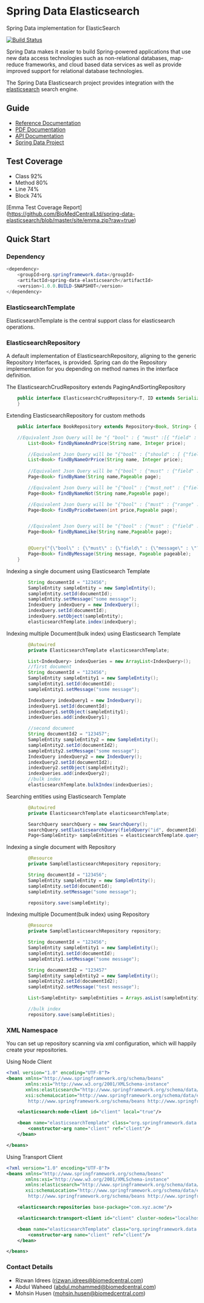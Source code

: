 Spring Data Elasticsearch
========================= 

Spring Data implementation for ElasticSearch

[![Build Status](https://secure.travis-ci.org/BioMedCentralLtd/spring-data-elasticsearch.png)](http://travis-ci.org/BioMedCentralLtd/spring-data-elasticsearch)

Spring Data makes it easier to build Spring-powered applications that use new data access technologies such as non-relational databases, map-reduce frameworks, and cloud based data services as well as provide improved support for relational database technologies.

The Spring Data Elasticsearch project provides integration with the [elasticsearch](http://www.elasticsearch.org/) search engine.

Guide
------------

* [Reference Documentation](https://github.com/BioMedCentralLtd/spring-data-elasticsearch/blob/master/site/reference.zip?raw=true)
* [PDF Documentation](https://github.com/BioMedCentralLtd/spring-data-elasticsearch/blob/master/site/reference/pdf/spring-data-elasticsearch-reference.pdf?raw=true)
* [API Documentation](https://github.com/BioMedCentralLtd/spring-data-elasticsearch/blob/master/site/apidocs.zip?raw=true)
* [Spring Data Project](http://www.springsource.org/spring-data)


Test Coverage
-------------
* Class 92%
* Method 80%
* Line 74%
* Block 74%

[Emma Test Coverage Report] (https://github.com/BioMedCentralLtd/spring-data-elasticsearch/blob/master/site/emma.zip?raw=true)

Quick Start
-----------
### Dependency
```java
<dependency>
    <groupId>org.springframework.data</groupId>
    <artifactId>spring-data-elasticsearch</artifactId>
    <version>1.0.0.BUILD-SNAPSHOT</version>
</dependency> 
```

### ElasticsearchTemplate
ElasticsearchTemplate is the central support class for elasticsearch operations.


### ElasticsearchRepository
A default implementation of ElasticsearchRepository, aligning to the generic Repository Interfaces, is provided. Spring can do the Repository implementation for you depending on method names in the interface definition.

The ElasticsearchCrudRepository extends PagingAndSortingRepository

```java
    public interface ElasticsearchCrudRepository<T, ID extends Serializable> extends ElasticsearchRepository<T, ID>, PagingAndSortingRepository<T, ID> {
    }
```

Extending ElasticsearchRepository for custom methods

```java
    public interface BookRepository extends Repository<Book, String> {

	//Equivalent Json Query will be "{ "bool" : { "must" :[{ "field" : {"name" : "?"} },{ "field" : {"price" : "?"} }]} }"
        List<Book> findByNameAndPrice(String name, Integer price);

        //Equivalent Json Query will be "{"bool" : {"should" : [ {"field" : "name" : "?"}}, {"field" : {"price" : "?"}} ]}}"
        List<Book> findByNameOrPrice(String name, Integer price);
        
        //Equivalent Json Query will be "{"bool" : {"must" : {"field" : {"name" : "?"}}}}"
        Page<Book> findByName(String name,Pageable page);

        //Equivalent Json Query will be "{"bool" : {"must_not" : {"field" : {"name" : "?"}}}}"
        Page<Book> findByNameNot(String name,Pageable page);

        //Equivalent Json Query will be "{"bool" : {"must" : {"range" : {"price" : {"from" : ?,"to" : ?,"include_lower" : true,"include_upper" : true}}}}}"
        Page<Book> findByPriceBetween(int price,Pageable page);


        //Equivalent Json Query will be "{"bool" : {"must" : {"field" : {"name" : {"query" : "?*","analyze_wildcard" : true}}}}"
        Page<Book> findByNameLike(String name,Pageable page);


        @Query("{\"bool\" : {\"must\" : {\"field\" : {\"message\" : \"?0\"}}}}")
        Page<Book> findByMessage(String message, Pageable pageable);
    }
```

Indexing a single document using Elasticsearch Template

```java
        String documentId = "123456";
        SampleEntity sampleEntity = new SampleEntity();
        sampleEntity.setId(documentId);
        sampleEntity.setMessage("some message");
        IndexQuery indexQuery = new IndexQuery();
        indexQuery.setId(documentId);
        indexQuery.setObject(sampleEntity);
        elasticsearchTemplate.index(indexQuery);
```

Indexing multiple Document(bulk index) using Elasticsearch Template

```java
        @Autowired
        private ElasticsearchTemplate elasticsearchTemplate;

        List<IndexQuery> indexQueries = new ArrayList<IndexQuery>();
        //first document
        String documentId = "123456";
        SampleEntity sampleEntity1 = new SampleEntity();
        sampleEntity1.setId(documentId);
        sampleEntity1.setMessage("some message");

        IndexQuery indexQuery1 = new IndexQuery();
        indexQuery1.setId(documentId);
        indexQuery1.setObject(sampleEntity1);
        indexQueries.add(indexQuery1);

        //second document
        String documentId2 = "123457";
        SampleEntity sampleEntity2 = new SampleEntity();
        sampleEntity2.setId(documentId2);
        sampleEntity2.setMessage("some message");
        IndexQuery indexQuery2 = new IndexQuery();
        indexQuery2.setId(documentId2);
        indexQuery2.setObject(sampleEntity2);
        indexQueries.add(indexQuery2);
        //bulk index
        elasticsearchTemplate.bulkIndex(indexQueries);
```

Searching entities using Elasticsearch Template

```java
        @Autowired
        private ElasticsearchTemplate elasticsearchTemplate;

        SearchQuery searchQuery = new SearchQuery();
        searchQuery.setElasticsearchQuery(fieldQuery("id", documentId));
        Page<SampleEntity> sampleEntities = elasticsearchTemplate.queryForPage(searchQuery,SampleEntity.class);
```

Indexing a single document with Repository

```java
        @Resource
        private SampleElasticsearchRepository repository;

        String documentId = "123456";
        SampleEntity sampleEntity = new SampleEntity();
        sampleEntity.setId(documentId);
        sampleEntity.setMessage("some message");

        repository.save(sampleEntity);
```

Indexing multiple Document(bulk index) using Repository

```java
        @Resource
        private SampleElasticsearchRepository repository;

        String documentId = "123456";
        SampleEntity sampleEntity1 = new SampleEntity();
        sampleEntity1.setId(documentId);
        sampleEntity1.setMessage("some message");

        String documentId2 = "123457"
        SampleEntity sampleEntity2 = new SampleEntity();
        sampleEntity2.setId(documentId2);
        sampleEntity2.setMessage("test message");

        List<SampleEntity> sampleEntities = Arrays.asList(sampleEntity1, sampleEntity2);

        //bulk index
        repository.save(sampleEntities);
```

### XML Namespace

You can set up repository scanning via xml configuration, which will happily create your repositories.

Using Node Client

```xml
<?xml version="1.0" encoding="UTF-8"?>
<beans xmlns="http://www.springframework.org/schema/beans"
       xmlns:xsi="http://www.w3.org/2001/XMLSchema-instance"
       xmlns:elasticsearch="http://www.springframework.org/schema/data/elasticsearch"
       xsi:schemaLocation="http://www.springframework.org/schema/data/elasticsearch http://www.springframework.org/schema/data/elasticsearch/spring-elasticsearch-1.0.xsd
		http://www.springframework.org/schema/beans http://www.springframework.org/schema/beans/spring-beans-3.2.xsd">

    <elasticsearch:node-client id="client" local="true"/>

    <bean name="elasticsearchTemplate" class="org.springframework.data.elasticsearch.core.ElasticsearchTemplate">
        <constructor-arg name="client" ref="client"/>
    </bean>

</beans>
```

Using Transport Client

```xml
<?xml version="1.0" encoding="UTF-8"?>
<beans xmlns="http://www.springframework.org/schema/beans"
       xmlns:xsi="http://www.w3.org/2001/XMLSchema-instance"
       xmlns:elasticsearch="http://www.springframework.org/schema/data/elasticsearch"
       xsi:schemaLocation="http://www.springframework.org/schema/data/elasticsearch http://www.springframework.org/schema/data/elasticsearch/spring-elasticsearch-1.0.xsd
		http://www.springframework.org/schema/beans http://www.springframework.org/schema/beans/spring-beans-3.2.xsd">

    <elasticsearch:repositories base-package="com.xyz.acme"/>

    <elasticsearch:transport-client id="client" cluster-nodes="localhost:9300,someip:9300" />

    <bean name="elasticsearchTemplate" class="org.springframework.data.elasticsearch.core.ElasticsearchTemplate">
        <constructor-arg name="client" ref="client"/>
    </bean>

</beans>
```    

### Contact Details

* Rizwan Idrees (rizwan.idrees@biomedcentral.com)
* Abdul Waheed (abdul.mohammed@biomedcentral.com)
* Mohsin Husen (mohsin.husen@biomedcentral.com)
